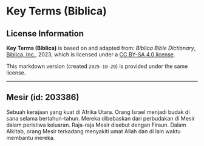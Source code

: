 # Key Terms (Biblica)

## License Information

**Key Terms (Biblica)** is based on and adapted from: _Biblica Bible Dictionary_, [Biblica, Inc.](https://www.biblica.com/), 2023, which is licensed under a [CC BY-SA 4.0 license](https://creativecommons.org/licenses/by-sa/4.0/legalcode.en).

This markdown version (created `2025-10-20`) is provided under the same license.



--------------------------------

## Mesir (id: 203386)

Sebuah kerajaan yang kuat di Afrika Utara. Orang Israel menjadi budak di sana selama bertahun\-tahun. Mereka dibebaskan dari perbudakan di Mesir dalam peristiwa keluaran. Raja\-raja Mesir disebut dengan Firaun. Dalam Alkitab, orang Mesir terkadang menyakiti umat Allah dan di lain waktu membantu mereka.


